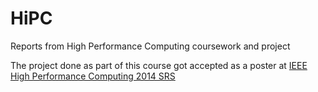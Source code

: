 # HiPC
Reports from High Performance Computing coursework and project

The project done as part of this course got accepted as a poster at [IEEE High Performance Computing 2014 SRS](https://www.hipc.org/hipc2014/studentsymposium.php)
